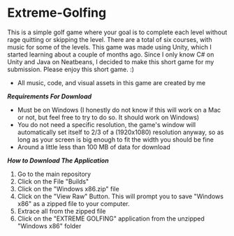 # Extreme-Golfing

This is a simple golf game where your goal is to complete each level without rage quitting or skipping the level. There are a total of six courses, with music for some of the levels. This game was made using Unity, which I started learning about a couple of months ago. Since I only know C# on Unity and Java on Neatbeans, I decided to make this short game for my submission. Please enjoy this short game. :)

- All music, code, and visual assets in this game are created by me

***Requirements For Download***

- Must be on Windows (I honestly do not know if this will work on a Mac or not, but feel free to try to do so. It should work on Windows)
- You do not need a specific resolution, the game's window will automatically set itself to 2/3 of a (1920x1080) resolution anyway, so as long as your screen is big enough to fit the width you should be fine
- Around a little less than 100 MB of data for download

***How to Download The Application***

1. Go to the main repository
2. Click on the File "Builds"
3. Click on the "Windows x86.zip" file
4. Click on the "View Raw" Button. This will prompt you to save "Windows x86" as a zipped file to your computer.
5. Extrace all from the zipped file
6. Click on the "EXTREME GOLFING" application from the unzipped "Windows x86" folder
